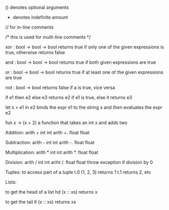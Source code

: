 () denotes optional arguments
* denotes indefinite amount

// for in-line comments

/* 
this is used
for mulit-line
comments
*/

xor : bool -> bool -> bool
    returns true if only one of the given expressions is true, otherwise returns false

and : bool -> bool -> bool
    returns true if both given expressions are true

or : bool -> bool -> bool
    returns true if at least one of the given expressions are true

not : bool -> bool
    returns false if a is true, vice versa

if e1 then e2 else e3
	returns e2 if e1 is true, else it returns e3

let s = e1 in e2
    binds the expr e1 to the string s and then evaluates the expr e2

fun x -> (x + 2)
    a function that takes an int x and adds two

Addition:
    arith + int int
    arith +. float float

Subtraction:
    arith - int int
    arith -. float float

Multiplication:
    arith * int int
    arith *. float float

Division:
    arith / int int
    ariht /. float float
        throw exception if division by 0

Tuples:
    to access part of a tuple
        t.0 (1, 2, 3) returns 1
        t.1 returns 2, etc

Lists:

to get the head of a list
        hd (x :: xs) returns x

to get the tail
    tl (x :: xs) returns xs
        


